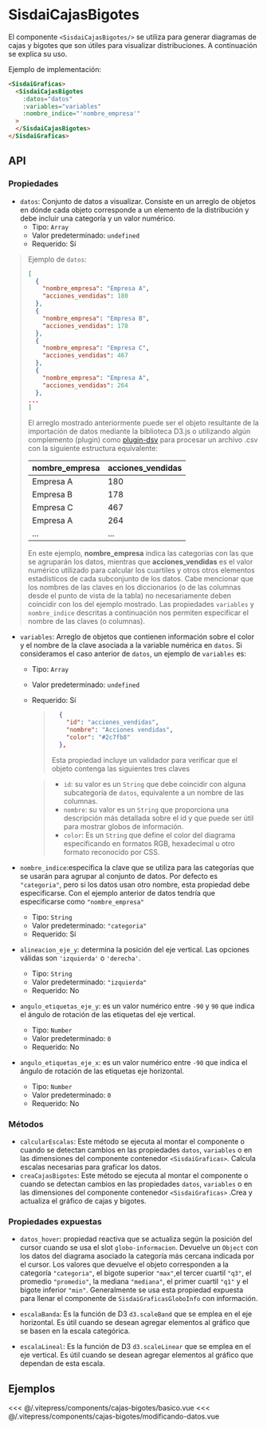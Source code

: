 <script setup>
    import Basico from "../../.vitepress/components/cajas-bigotes/basico.vue";
    import ModificandoDatos from "../../.vitepress/components/cajas-bigotes/modificando-datos.vue";
</script>

# SisdaiCajasBigotes

El componente `<SisdaiCajasBigotes/>` se utiliza para generar diagramas de cajas y bigotes que son útiles para visualizar distribuciones. A continuación se explica su uso.

Ejemplo de implementación:

```html
<SisdaiGraficas>
  <SisdaiCajasBigotes
    :datos="datos"
    :variables="variables"
    :nombre_indice="'nombre_empresa'"
  >
  </SisdaiCajasBigotes>
</SisdaiGraficas>
```

## API

### Propiedades

- `datos`: Conjunto de datos a visualizar. Consiste en un arreglo de objetos en dónde cada objeto corresponde a un elemento de la distribución y debe incluir una categoría y un valor numérico.
  - Tipo: `Array`
  - Valor predeterminado: `undefined`
  - Requerido: Sí

> Ejemplo de `datos`:
>
> ```json
> [
>   {
>     "nombre_empresa": "Empresa A",
>     "acciones_vendidas": 180
>   },
>   {
>     "nombre_empresa": "Empresa B",
>     "acciones_vendidas": 178
>   },
>   {
>     "nombre_empresa": "Empresa C",
>     "acciones_vendidas": 467
>   },
>   {
>     "nombre_empresa": "Empresa A",
>     "acciones_vendidas": 264
>   },
> ...
> ]
> ```
>
> El arreglo mostrado anteriormente puede ser el objeto resultante de la importación de datos mediante la biblioteca D3.js o utilizando algún complemento (plugin) como [plugin-dsv](https://www.npmjs.com/package/@rollup/plugin-dsv) para procesar un archivo .csv con la siguiente estructura equivalente:
>
> <table>
> <thead>
> <tr>
> <th>nombre_empresa</th>
> <th>acciones_vendidas</th>
> </tr>
> </thead>
> <tbody>
> <tr>
> <td>Empresa A</td>
> <td>180</td>
> </tr>
> <tr>
> <td>Empresa B</td>
> <td>178</td>
> </tr>
> <tr>
> <td>Empresa C</td>
> <td>467</td>
> </tr>
> <tr>
> <td>Empresa A</td>
> <td>264</td>
> </tr>
> <tr>
> <td>...</td>
> <td>...</td>
> </tr>
>
> </tbody>
> </table>
>
> En este ejemplo, **nombre_empresa** indica las categorías con las que se agruparán los datos, mientras que **acciones_vendidas** es el valor numérico utilizado para calcular los cuartiles y otros otros elementos estadísticos de cada subconjunto de los datos. Cabe mencionar que los nombres de las claves en los diccionarios (o de las columnas desde el punto de vista de la tabla) no necesariamente deben coincidir con los del ejemplo mostrado. Las propiedades `variables` y `nombre_indice` descritas a continuación nos permiten especificar el nombre de las claves (o columnas).

- `variables`: Arreglo de objetos que contienen información sobre el color y el nombre de la clave asociada a la variable numérica en `datos`. Si consideramos el caso anterior de `datos`, un ejemplo de `variables` es:

  - Tipo: `Array`
  - Valor predeterminado: `undefined`
  - Requerido: Sí

    > ```json
    >   {
    >     "id": "acciones_vendidas",
    >     "nombre": "Acciones vendidas",
    >     "color": "#2c7fb8"
    >   },
    > ```
    >
    > Esta propiedad incluye un validador para verificar que el objeto contenga las siguientes tres claves

    > - `id`: su valor es un `String` que debe coincidir con alguna subcategoría de `datos`, equivalente a un nombre de las columnas.
    > - `nombre`: su valor es un `String` que proporciona una descripción más detallada sobre el id y que puede ser útil para mostrar globos de información.
    > - `color`: Es un `String` que define el color del diagrama especificando en formatos RGB, hexadecimal u otro formato reconocido por CSS.

- `nombre_indice`:especifica la clave que se utiliza para las categorías que se usarán para agrupar al conjunto de datos. Por defecto es `"categoria"`, pero si los datos usan otro nombre, esta propiedad debe especificarse. Con el ejemplo anterior de datos tendría que especificarse como `"nombre_empresa"`
  - Tipo: `String`
  - Valor predeterminado: `"categoria"`
  - Requerido: Sí
- `alineacion_eje_y`: determina la posición del eje vertical. Las opciones válidas son `'izquierda'` o `'derecha'`.
  - Tipo: `String`
  - Valor predeterminado: `"izquierda"`
  - Requerido: No
- `angulo_etiquetas_eje_y`: es un valor numérico entre `-90` y `90` que indica el ángulo de rotación de las etiquetas del eje vertical.
  - Tipo: `Number`
  - Valor predeterminado: `0`
  - Requerido: No
- `angulo_etiquetas_eje_x`: es un valor numérico entre `-90` que indica el ángulo de rotación de las etiquetas eje horizontal.
  - Tipo: `Number`
  - Valor predeterminado: `0`
  - Requerido: No

### Métodos

- `calcularEscalas`: Este método se ejecuta al montar el componente o cuando se detectan cambios en las propiedades `datos`, `variables` o en las dimensiones del componente contenedor `<SisdaiGraficas>`. Calcula escalas necesarias para graficar los datos.
- `creaCajasBigotes`: Este método se ejecuta al montar el componente o cuando se detectan cambios en las propiedades `datos`, `variables` o en las dimensiones del componente contenedor `<SisdaiGraficas>` .Crea y actualiza el gráfico de cajas y bigotes.

### Propiedades expuestas

- `datos_hover`: propiedad reactiva que se actualiza según la posición del cursor cuando se usa el slot `globo-informacion`. Devuelve un `Object` con los datos del diagrama asociado la categoría más cercana indicada por el cursor. Los valores que devuelve el objeto corresponden a la categoría `"categoria"`, el bigote superior `"max"`,el tercer cuartil `"q3"`, el promedio `"promedio"`, la mediana `"mediana"`, el primer cuartil `"q1"` y el bigote inferior `"min"`. Generalmente se usa esta propiedad expuesta para llenar el componente de `SisdaiGraficasGloboInfo` con información.

- `escalaBanda`: Es la función de D3 `d3.scaleBand` que se emplea en el eje horizontal. Es útil cuando se desean agregar elementos al gráfico que se basen en la escala categórica.

- `escalaLineal`: Es la función de D3 `d3.scaleLinear` que se emplea en el eje vertical. Es útil cuando se desean agregar elementos al gráfico que dependan de esta escala.

## Ejemplos

<Basico/>
<<< @/.vitepress/components/cajas-bigotes/basico.vue

<ModificandoDatos/>
<<< @/.vitepress/components/cajas-bigotes/modificando-datos.vue
